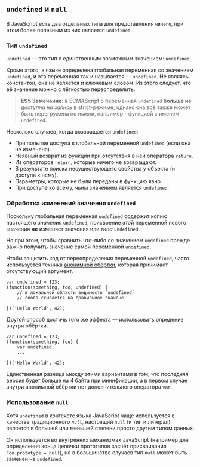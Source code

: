 ## `undefined` и `null`

В JavaScript есть два отдельных типа для представления `ничего`, при этом более полезным из них является `undefined`.

### Тип `undefined`

`undefined` — это тип с единственным возможным значением: `undefined`.

Кроме этого, в языке определена глобальная переменная со значением `undefined`, и эта переменная так и называется — `undefined`. Не являясь константой, она не является и ключевым словом. Из этого следует, что её значение можно с лёгкостью переопределить.

> **ES5 Замечание:** в ECMAScript 5 переменная `undefined` **больше не** *доступна на запись* в strict-режиме, однако она всё также может быть перегружена по имени, например - функцией с именем `undefined`.

Несколько случаев, когда возвращается `undefined`:

 - При попытке доступа к глобальной переменной `undefined` (если она не изменена).
 - Неявный возврат из функции при отсутствия в ней оператора `return`.
 - Из операторов `return`, которые ничего не возвращают.
 - В результате поиска несуществующего свойства у объекта (и доступа к нему).
 - Параметры, которые не были переданы в функцию явно.
 - При доступе ко всему, чьим значением является `undefined`.

### Обработка изменений значения `undefined`

Поскольку глобальная переменная `undefined` содержит копию настоящего *значения* `undefined`, присвоение этой переменной нового значения **не** изменяет значения или *типа* `undefined`.

Но при этом, чтобы сравнить что-либо со значением `undefined` прежде важно получить значение самой переменной `undefined`.

Чтобы защитить код от переопределения переменной `undefined`, часто используется техника [анонимной обёртки](#function.scopes), которая принимает отсутствующий аргумент.

    var undefined = 123;
    (function(something, foo, undefined) {
        // в локальной области видимости `undefined`
        // снова ссылается на правильное значене.

    })('Hello World', 42);

Другой способ достичь того же эффекта — использовать опредение внутри обёртки.

    var undefined = 123;
    (function(something, foo) {
        var undefined;
        ...

    })('Hello World', 42);

Единственная разница между этими вариантами в том, что последняя версия будет больше на 4 байта при минификации, а в первом случае внутри анонимной обёртки нет дополнительного оператора `var`.

### Использование `null`

Хотя `undefined` в контексте языка JavaScript чаще используется в качестве традиционного *`null`*, настоящий `null` (и тип и литерал) является в большей или меньшей степени просто другим типом данных.

Он используется во внутренних механизмах JavaScript (например для определения конца цепочки прототипов засчёт присваивания `Foo.prototype = null`), но в большинстве случаев тип `null` может быть заменён на `undefined`.

